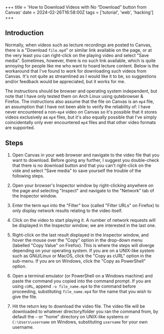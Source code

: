 +++
title = 'How to Download Videos with No “Download” button from Canvas'
date  = 2024-02-26T16:58:00Z
tags  = ['tutorial', 'web', 'hacking']
+++

## Introduction
Normally, when videos such as lecture recordings are posted to Canvas, there is a "Download `file.mp4`" or similar
link available on the page, or at the very least you can right-click on the playing video and select "Save media". 
Sometimes, however, there is no such link available, which is quite annoying for people like me who want to hoard
lecture content.
Below is the workaround that I've found to work for downloading such videos from Canvas.
It's not quite as streamlined as I would like it to be, so suggestions and/or feedback would be appreciated, but it
works for me.

The instructions should be browser and operating system independent, but note that I have only tested them on Arch Linux
using qutebrowser & Firefox.
The instructions also assume that the file on Canvas is an `mp4` file, an assumption that I have not been able to verify
the reliability of: I have never encountered a non-`mp4` video on Canvas so it's possible that it stores videos
exclusively as `mp4` files, but it's also equally possible that I've simply coincidentally only ever encountered `mp4`
files and that other video formats are supported.

## Steps
1.  Open Canvas in your web browser and navigate to the video file that you want to download.
    Before going any further, I suggest you double-check that there is no download button and that you
    can't right-click on the vide and select "Save media" to save yourself the trouble of the following steps.

1.  Open your browser's Inspector window by right-clicking anywhere on the page and selecting "Inspect" and navigate to
    the "Network" tab of the Inspector window.

1.  Enter the term `mp4` into the "Filter" box (called "Filter URLs" on Firefox) to only display network results
    relating to the video itself.

1.  Click on the video to start playing it.
    A number of network requests will be displayed in the Inspector window; we are interested in the last one.

1.  Right-click on the last result displayed in the Inspector window, and hover the mouse over the "Copy" option in the
    drop-down menu (labelled "Copy Value" on Firefox).
    This is where the steps will diverge depending on your operating system.
    If you are on a UNIX-like system such as GNU/Linux or MacOS, click the "Copy as cURL" option in the sub-menu.
    If you are on Windows, click the "Copy as PowerShell" option.

1.  Open a terminal emulator (or PowerShell on a Windows machine) and paste the command you copied into the command
    prompt.
    If you are using `cURL`, append `-o file_name.mp4` to the command before proceeding, substituting `file_name.mp4`
    for the name that you wish to give the file.

1.  Hit the return key to download the video file.
    The video file will be downloaded to whatever directory/folder you ran the command from, by default the `~` or
    "home" directory on UNIX-like systems or `C:\Users\username` on Windows, substituting `username` for your own
    username.
